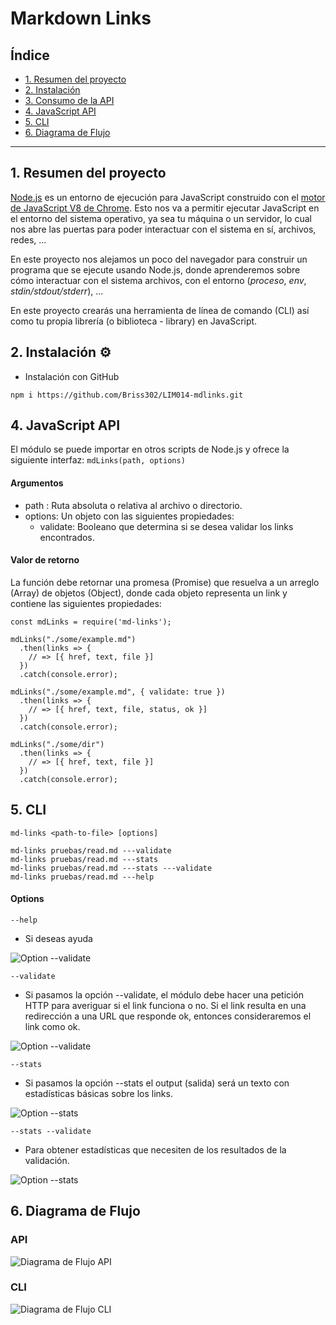 # Markdown Links

## Índice

- [1. Resumen del proyecto](#1-Resumen-del-proyecto)
- [2. Instalación](#2-Instalación)
- [3. Consumo de la API](#3-Consumo-de-la-API)
- [4. JavaScript API](#4-JavaScript-API)
- [5. CLI](#5-CLI)
- [6. Diagrama de Flujo](#3-Diagrama-de-Flujo)

---

## 1. Resumen del proyecto

[Node.js](https://nodejs.org/es/) es un entorno de ejecución para JavaScript
construido con el [motor de JavaScript V8 de Chrome](https://developers.google.com/v8/).
Esto nos va a permitir ejecutar JavaScript en el entorno del sistema operativo,
ya sea tu máquina o un servidor, lo cual nos abre las puertas para poder
interactuar con el sistema en sí, archivos, redes, ...

En este proyecto nos alejamos un poco del navegador para construir un programa
que se ejecute usando Node.js, donde aprenderemos sobre cómo interactuar con el
sistema archivos, con el entorno (_proceso_, _env_, _stdin/stdout/stderr_), ...

En este proyecto crearás una herramienta de línea de comando (CLI) así como tu
propia librería (o biblioteca - library) en JavaScript.

## 2. Instalación ⚙️
- Instalación con GitHub
```
npm i https://github.com/Briss302/LIM014-mdlinks.git
```

## 4. JavaScript API
El módulo se puede importar en otros scripts de Node.js y ofrece la siguiente interfaz:
` mdLinks(path, options) `
#### Argumentos
- path : Ruta absoluta o relativa al archivo o directorio.
- options: Un objeto con las siguientes propiedades:
  - validate: Booleano que determina si se desea validar los links encontrados.

#### Valor de retorno

La función debe retornar una promesa (Promise) que resuelva a un arreglo (Array) de objetos (Object), donde cada objeto representa un link y contiene las siguientes propiedades:

```
const mdLinks = require('md-links');

mdLinks("./some/example.md")
  .then(links => {
    // => [{ href, text, file }]
  })
  .catch(console.error);

mdLinks("./some/example.md", { validate: true })
  .then(links => {
    // => [{ href, text, file, status, ok }]
  })
  .catch(console.error);

mdLinks("./some/dir")
  .then(links => {
    // => [{ href, text, file }]
  })
  .catch(console.error);
```
## 5. CLI 
` md-links <path-to-file> [options] `

```
md-links pruebas/read.md ---validate
md-links pruebas/read.md ---stats
md-links pruebas/read.md ---stats ---validate
md-links pruebas/read.md ---help
```
#### Options
`--help`
- Si deseas ayuda

![Option --validate](https://i.ibb.co/Jd4pCSy/help.png)

` --validate `
- Si pasamos la opción --validate, el módulo debe hacer una petición HTTP para averiguar si el link funciona o no. Si el link resulta en una redirección a una URL que responde ok, entonces consideraremos el link como ok.

 ![Option --validate](https://i.ibb.co/m0K0rYL/validate.png)

` --stats `
- Si pasamos la opción --stats el output (salida) será un texto con estadísticas básicas sobre los links.

![Option --stats](https://i.ibb.co/mBxzvRY/stats.png)

`--stats --validate`
- Para obtener estadísticas que necesiten de los resultados de la validación.

![Option --stats](https://i.ibb.co/MGZyhh7/va-st.png)

## 6. Diagrama de Flujo

### API

![Diagrama de Flujo API](https://i.ibb.co/MyvXs98/API.png)

### CLI

![Diagrama de Flujo CLI](https://i.ibb.co/d5ktbvk/CLI.png)

